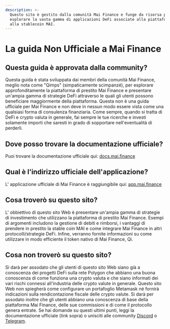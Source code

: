 ```yaml
---
description: >-
  Questo sito è gestito dalla comunità Mai Finance e funge da risorsa per
  esplorare la vasta gamma di applicazioni DeFi associate alla piattaforma ed
  alla stablecoin MAI.
---
```


# La guida Non Ufficiale a Mai Finance

## Questa guida è approvata dalla community?

Questa guida è stata sviluppata dai membri della comunità Mai Finance, meglio nota come "Qimps" \(simpaticamente scimpanzé\), per esplorare approfonditamente la piattaforma di prestito Mai Finance e presentare un'ampia gamma di strategie DeFi attraverso le quali gli utenti possono beneficiare maggiormente della piattaforma. Questa non è una guida ufficiale per Mai Finance e non deve in nessun modo essere vista come una qualsiasi forma di consulenza finanziaria. Come sempre, quando si tratta di DeFi e crypto valuta in generale, fai sempre le tue ricerche e investi solamente importi che saresti in grado di sopportare nell'eventualità di perderli.

## Dove posso trovare la documentazione ufficiale?

Puoi trovare la documentazione ufficiale qui: [docs.mai.finance](https://docs.mai.finance)

## Qual è l'indirizzo ufficiale dell'applicazione?

L' applicazione ufficiale di Mai Finance è raggiungibile qui: [app.mai.finance](https://app.mai.finance)

## Cosa troverò su questo sito?

L' obbiettivo di questo sito Web è presentare un'ampia gamma di strategie di investimento che utilizzano la piattaforma di prestito Mai Finance. Esempi di argomenti includono la gestione di debiti e rimborsi, i vantaggi di prendere in prestito la stable coin MAI e come integrare Mai Finance in altri protocolli/strategie DeFi. Infine, verranno fornite informazioni su come utilizzare in modo efficiente il token nativo di Mai Finance, Qi.

## Cosa non troverò su questo sito?

Si darà per assodato che gli utenti di questo sito Web siano già a conoscenza dei progetti DeFi sulla rete Polygon che abbiano una buona conoscenza di come funziona una crypto valuta e che siano informati dei vari rischi connessi all'industria delle crypto valute in generale. Questo sito Web non spiegherà come configurare un portafoglio Metamask né fornirà indicazioni sulla rendicontazione fiscale delle crypto valute. Si darà per assodato inoltre che gli utenti abbiano una conoscenza di base della piattaforma Mai Finance, delle sue commissioni e di come il protocollo genera entrate. Se hai domande su questi ultimi punti, leggi la documentazione ufficiale \(link sopra\) o unisciti alle community [Discord](https://discord.gg/mQq55j65xJ) o [Telegram](https://t.co/ttG5c1cxfZ?amp=1).

